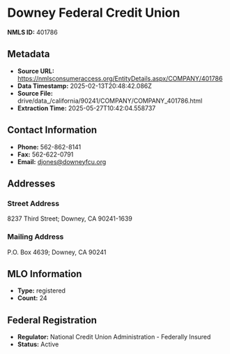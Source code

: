 # Downey Federal Credit Union

**NMLS ID:** 401786

## Metadata
- **Source URL:** https://nmlsconsumeraccess.org/EntityDetails.aspx/COMPANY/401786
- **Data Timestamp:** 2025-02-13T20:48:42.086Z
- **Source File:** drive/data_/california/90241/COMPANY/COMPANY_401786.html
- **Extraction Time:** 2025-05-27T10:42:04.558737

## Contact Information
- **Phone:** 562-862-8141
- **Fax:** 562-622-0791
- **Email:** djones@downeyfcu.org

## Addresses
### Street Address
8237 Third Street; Downey, CA 90241-1639

### Mailing Address
P.O. Box 4639; Downey, CA 90241

## MLO Information
- **Type:** registered
- **Count:** 24

## Federal Registration
- **Regulator:** National Credit Union Administration - Federally Insured
- **Status:** Active
